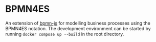 # BPMN4ES

An extension of [bpmn-js](https://github.com/bpmn-io/bpmn-js) for modelling business processes using the BPMN4ES notation. The development environment can be started by running `docker compose up --build` in the root directory.